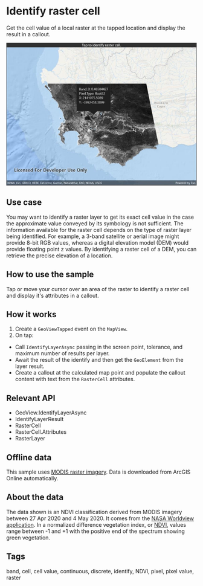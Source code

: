 # Identify raster cell

Get the cell value of a local raster at the tapped location and display the result in a callout.

![Image of identify raster cell](identifyrastercell.jpg)

## Use case

You may want to identify a raster layer to get its exact cell value in the case the approximate value conveyed by its symbology is not sufficient. The information available for the raster cell depends on the type of raster layer being identified. For example, a 3-band satellite or aerial image might provide 8-bit RGB values, whereas a digital elevation model (DEM) would provide floating point z values. By identifying a raster cell of a DEM, you can retrieve the precise elevation of a location. 

## How to use the sample

Tap or move your cursor over an area of the raster to identify a raster cell and display it's attributes in a callout.

## How it works

1. Create a `GeoViewTapped` event on the `MapView`.
2. On tap:
  * Call `IdentifyLayerAsync` passing in the screen point, tolerance, and maximum number of results per layer.
  * Await the result of the identify and then get the `GeoElement` from the layer result.
  * Create a callout at the calculated map point and populate the callout content with text from the `RasterCell` attributes. 

## Relevant API

* GeoView.IdentifyLayerAsync
* IdentifyLayerResult
* RasterCell
* RasterCell.Attributes
* RasterLayer

## Offline data

This sample uses [MODIS raster imagery](https://arcgisruntime.maps.arcgis.com/home/item.html?id=b5f977c78ec74b3a8857ca86d1d9b318). Data is downloaded from ArcGIS Online automatically.

## About the data

The data shown is an NDVI classification derived from MODIS imagery between 27 Apr 2020 and 4 May 2020. It comes from the [NASA Worldview application](https://worldview.earthdata.nasa.gov/). In a normalized difference vegetation index, or [NDVI](https://en.wikipedia.org/wiki/Normalized_difference_vegetation_index), values range between -1 and +1 with the positive end of the spectrum showing green vegetation.

## Tags

band, cell, cell value, continuous, discrete, identify, NDVI, pixel, pixel value, raster
